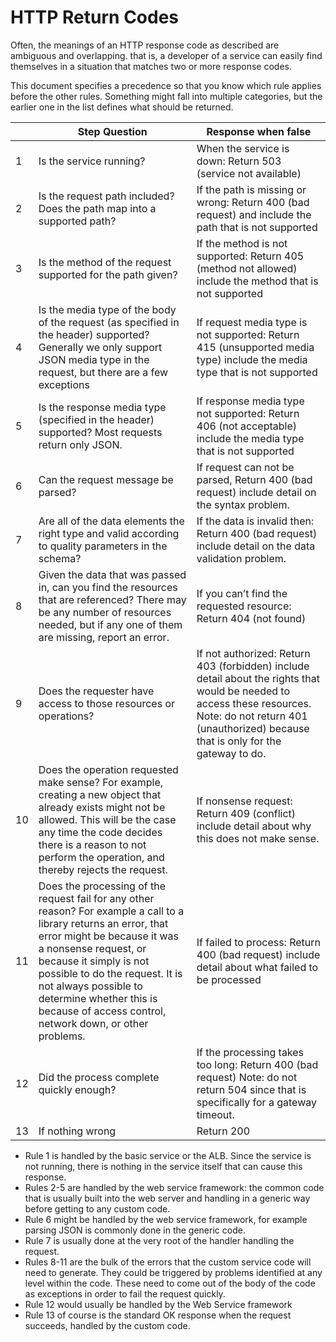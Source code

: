 # HTTP Return Codes

Often, the meanings of an HTTP response code as described are ambiguous and overlapping.  that is, a developer of a service can easily find themselves in a situation that matches two or more response codes.

This document specifies a precedence so that you know which rule applies before the other rules.  Something might fall into multiple categories, but the earlier one in the list defines what should be returned.


| |Step Question            | Response when false         |
|-|-------------------------|-----------------------------|
|1| Is the service running? | When the service is down: Return 503 (service not available)
|2|Is the request path included?  Does the path map into a supported path?  | If the path is missing or wrong: Return 400 (bad request) and include the path that is not supported|
|3| Is the method of the request supported for the path given?|If the method is not supported: Return 405 (method not allowed) include the method that is not supported|
|4|Is the media type of the body of the request (as specified in the header) supported?  Generally we only support JSON media type in the request, but there are a few exceptions| If request media type is not supported: Return 415 (unsupported media type) include the media type that is not supported|
|5|Is the response media type (specified in the header) supported?  Most requests return only JSON.|If response media type not supported: Return 406 (not acceptable) include the media type that is not supported|
|6|Can the request message be parsed?|If request can not be parsed, Return 400 (bad request) include detail on the syntax problem.|
|7|Are all of the data elements the right type and valid according to quality parameters in the schema?|If the data is invalid then: Return 400 (bad request) include detail on the data validation problem.|
|8|Given the data that was passed in, can you find the resources that are referenced?  There may be any number of resources needed, but if any one of them are missing, report an error.|If you can’t find the requested resource: Return 404 (not found)|
|9|Does the requester have access to those resources or operations?|If not authorized: Return 403 (forbidden) include detail about the rights that would be needed to access these resources. Note: do not return 401 (unauthorized) because that is only for the gateway to do.|
|10|Does the operation requested make sense?  For example, creating a new object that already exists might not be allowed.  This will be the case any time the code decides there is a reason to not perform the operation, and thereby rejects the request.|If nonsense request: Return 409 (conflict) include detail about why this does not make sense.|
|11|Does the processing of the request fail for any other reason?  For example a call to a library returns an error, that error might be because it was a nonsense request, or because it simply is not possible to do the request.  It is not always possible to determine whether this is because of access control, network down, or other problems.|If failed to process: Return 400 (bad request) include detail about what failed to be processed|
|12|Did the process complete quickly enough?|If the processing takes too long: Return 400 (bad request) Note: do not return 504 since that is specifically for a gateway timeout.|
|13|If nothing wrong|Return 200|



* Rule 1 is handled by the basic service or the ALB.  Since the service is not running, there is nothing in the service itself that can cause this response.
* Rules 2-5 are handled by the web service framework: the common code that is usually built into the web server and handling in a generic way before getting to any custom code.
* Rule 6 might be handled by the web service framework, for example parsing JSON is commonly done in the generic code.
* Rule 7 is usually done at the very root of the handler handling the request.  
* Rules 8-11 are the bulk of the errors that the custom service code will need to generate.  They could be triggered by problems identified at any level within the code.  These need to come out of the body of the code as exceptions in order to fail the request quickly.
* Rule 12 would usually be handled by the Web Service framework
* Rule 13 of course is the standard OK response when the request succeeds, handled by the custom code.

